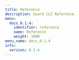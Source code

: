 ```yaml
---
title: Reference
description: Guard CLI Reference
menu:
  docs_0.1.4:
    identifier: reference
    name: Reference
    weight: 1000
menu_name: docs_0.1.4
info:
  version: 0.1.4
---
```



